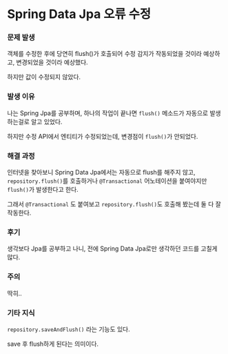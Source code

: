 # Spring Data Jpa 오류 수정

### 문제 발생

객체를 수정한 후에 당연히 flush()가 호출되어 수정 감지가 작동되었을 것이라 예상하고, 변경되었을 것이라 예상했다.

하지만 값이 수정되지 않았다.

### 발생 이유

나는 Spring Jpa를 공부하며, 하나의 작업이 끝나면 `flush()` 메소드가 자동으로 발생하는걸로 알고 있었다.

하지만 수정 API에서 엔티티가 수정되었는데, 변경점이 `flush()`가 안되었다.

### 해결 과정

인터넷을 찾아보니 Spring Data Jpa에서는 자동으로 flush를 해주지 않고, `repository.flush()`를 호출하거나 `@Transactional` 어노테이션을 붙여야지만 `flush()`가 발생한다고 한다.

그래서 `@Transactional` 도 붙여보고 `repository.flush()`도 호출해 봤는데 둘 다 잘 작동한다.

### 후기

생각보다 Jpa를 공부하고 나니, 전에 Spring Data Jpa로만 생각하던 코드를 고칠게 많다.

### 주의

딱히..

### 기타 지식

`repository.saveAndFlush()` 라는 기능도 있다.

save 후 flush하게 된다는 의미이다.